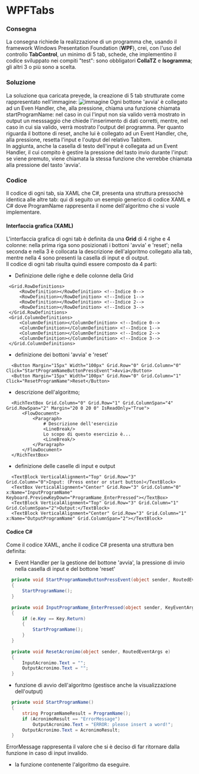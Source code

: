# WPFTabs

### Consegna
La consegna richiede la realizzazione di un programma che, usando il framework Windows Presentation Foundation (<b>WPF</b>), crei, con l'uso del controllo <b>TabControl</b>, un minimo di 5 tab, schede, che implementino il codice sviluppato nei compiti "test": sono obbligatori <b>CollaTZ</b> e <b>Isogramma</b>; gli altri 3 o più sono a scelta.
<br>
### Soluzione
La soluzione qua caricata prevede, la creazione di 5 tab strutturate come rappresentato nell'immagine:
![immagine](https://github.com/Nemonek/WPFTabs/assets/127589992/28618111-503a-41ca-86bb-aac4119d7a28)
Ogni bottone 'avvia' è collegato ad un Even Handler, che, alla pressione, chiama una funzione chiamata startProgramName: nel caso in cui l'input non sia valido
verrà mostrato in output un messsaggio che chiede l'inserimento di dati corretti, mentre, nel caso in cui sia valido, verrà mostrato l'output del programma. Per quanto
riguarda il bottone di reset, anche lui è collegato ad un Event Handler, che, alla pressione, resetta l'input e l'output del relativo TabItem. <br>
In aggiunta, anche la casella di testo dell'input è collegata ad un Event Handler, il cui compito è gestire la pressione del tasto invio durante l'input: se viene premuto, viene chiamata la stessa funzione che verrebbe chiamata alla pressione del tasto 'avvia'.
<br>
### Codice
Il codice di ogni tab, sia XAML che C#, presenta una struttura pressochè identica alle altre tab: qui di seguito un esempio generico di codice XAML e C# dove ProgramName rappresenta il nome dell'algoritmo che si vuole implementare.
<br>
#### Interfaccia grafica (XAML)
L'interfaccia grafica di ogni tab è definita da una <b>Grid</b> di 4 righe e 4 colonne: nella prima riga sono posizionati i bottoni 'avvia' e 'reset'; nella seconda e nella 3 è collocata la descrizione dell'algoritmo collegato alla tab, mentre nella 4 sono presenti la casella di input e di output.
<br>
Il codice di ogni tab risulta quindi essere composto da 4 parti:
* Definizione delle righe e delle colonne della Grid
 ```XAML
  <Grid.RowDefinitions>
      <RowDefinition></RowDefinition> <!--Indice 0-->
      <RowDefinition></RowDefinition> <!--Indice 1-->
      <RowDefinition></RowDefinition> <!--Indice 2-->
      <RowDefinition></RowDefinition> <!--Indice 3-->
  </Grid.RowDefinitions>
  <Grid.ColumnDefinitions>
      <ColumnDefinition></ColumnDefinition> <!--Indice 0-->
      <ColumnDefinition></ColumnDefinition> <!--Indice 1-->
      <ColumnDefinition></ColumnDefinition> <!--Indice 2-->
      <ColumnDefinition></ColumnDefinition> <!--Indice 3-->
  </Grid.ColumnDefinitions>
 ```
* definizione dei bottoni 'avvia' e 'reset'
```XAML
  <Button Margin="15px" Width="100px" Grid.Row="0" Grid.Column="0" Click="StartProgramNameButtonPressEvent">Avvia</Button>
  <Button Margin="15px" Width="100px" Grid.Row="0" Grid.Column="1" Click="ResetProgramName">Reset</Button>
```
* descrizione dell'algoritmo;
```XAML
  <RichTextBox Grid.Column="0" Grid.Row="1" Grid.ColumnSpan="4" Grid.RowSpan="2" Margin="20 0 20 0" IsReadOnly="True">
      <FlowDocument>
          <Paragraph>
              # Descrizione dell'esercizio
              <LineBreak/>
              Lo scopo di questo esercizio è...
              <LineBreak/>
          </Paragraph>
      </FlowDocument>
  </RichTextBox>
```
* definizione delle caselle di input e output
```XAML
  <TextBlock VerticalAlignment="Top" Grid.Row="3" Grid.Column="0">Input: (Press enter or start button)</TextBlock>
  <TextBox VerticalAlignment="Center" Grid.Row="3" Grid.Column="0" x:Name="InputProgramName" Keyboard.PreviewKeyDown="ProgramName_EnterPressed"></TextBox>
  <TextBlock VerticalAlignment="Top" Grid.Row="3" Grid.Column="1" Grid.ColumnSpan="2">Output:</TextBlock>
  <TextBlock VerticalAlignment="Center" Grid.Row="3" Grid.Column="1" x:Name="OutputProgramName" Grid.ColumnSpan="2"></TextBlock>
```
#### Codice C#
Come il codice XAML, anche il codice C# presenta una struttura ben definita:
* Event Handler per la gestione del bottone 'avvia', la pressione di invio nella casella di input e del bottone 'reset'
```C#
  private void StartProgramNameButtonPressEvent(object sender, RoutedEventArgs e)
  {
      StartProgramName();
  }
  
  private void InputProgramName_EnterPressed(object sender, KeyEventArgs e)
  {
      if (e.Key == Key.Return)
      {
          StartProgramName();
      }
  }
  
  private void ResetAcronimo(object sender, RoutedEventArgs e)
  {
      InputAcronimo.Text = "";
      OutputAcronimo.Text = "";
  }
```
* funzione di avvio dell'algoritmo (gestisce anche la visualizzazione dell'output)
```C#
  private void StartProgramName()
  {
      string ProgramNameResult = ProgramName();
      if (AcronimoResult == "ErrorMessage")
          OutputAcronimo.Text = "ERROR: please insert a word!";
      OutputAcronimo.Text = AcronimoResult;
  }
```
ErrorMessage rappresenta il valore che si è deciso di far ritornare dalla funzione in caso di input invalido.
* la funzione contenente l'algoritmo da eseguire.
<br>
<br>
